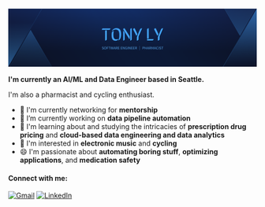 ![Hero Image](/assets/cover.png)

**I'm currently an AI/ML and Data Engineer based in Seattle.**

I'm also a pharmacist and cycling enthusiast.

- 🏢 I'm currently networking for **mentorship**
- 🔭 I’m currently working on **data pipeline automation**
- 🌱 I'm learning about and studying the intricacies of **prescription drug pricing** and **cloud-based data engineering and data analytics**
- 💜 I'm interested in **electronic music** and **cycling**
- 😄 I'm passionate about **automating boring stuff**, **optimizing applications**, and **medication safety**

#### Connect with me:
[![Gmail](https://img.shields.io/badge/Gmail-D14836?style=for-the-badge&logo=gmail&logoColor=white)](mailto:tonyjly@gmail.com)
[![LinkedIn](https://img.shields.io/badge/linkedin-%230077B5.svg?style=for-the-badge&logo=linkedin&logoColor=white)](https://www.linkedin.com/in/tonyjly)
<!-- [![GitHub](https://img.shields.io/badge/github-%23121011.svg?style=for-the-badge&logo=github&logoColor=white)](https://github.com/tonyjly) -->
